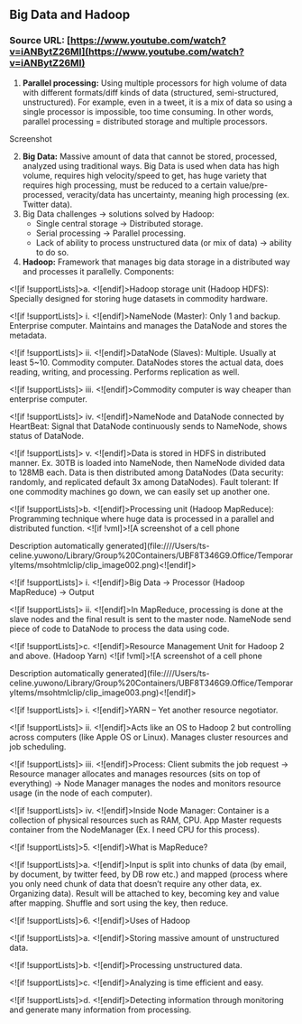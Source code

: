 ## Big Data and Hadoop

### Source URL: [https://www.youtube.com/watch?v=iANBytZ26MI](https://www.youtube.com/watch?v=iANBytZ26MI)

1. **Parallel processing:** Using multiple processors for high volume of data with different formats/diff kinds of data (structured, semi-structured, unstructured). For example, even in a tweet, it is a mix of data so using a single processor is impossible, too time consuming. In other words, parallel processing = distributed storage and multiple processors. 

Screenshot

2.  **Big Data:** Massive amount of data that cannot be stored, processed, analyzed using traditional ways. Big Data is used when data has high volume, requires high velocity/speed to get, has huge variety that requires high processing, must be reduced to a certain value/pre-processed, veracity/data has uncertainty, meaning high processing (ex. Twitter data).
3. Big Data challenges -> solutions solved by Hadoop:
	- Single central storage -> Distributed storage.
	- Serial processing -> Parallel processing.
	- Lack of ability to process unstructured data (or mix of data) -> ability to do so.
4. **Hadoop:** Framework that manages big data storage in a distributed way and processes it parallelly. Components:

<![if !supportLists]>a. <![endif]>Hadoop storage unit (Hadoop HDFS): Specially designed for storing huge datasets in commodity hardware.

<![if !supportLists]> i. <![endif]>NameNode (Master): Only 1 and backup. Enterprise computer. Maintains and manages the DataNode and stores the metadata.

<![if !supportLists]> ii. <![endif]>DataNode (Slaves): Multiple. Usually at least 5~10. Commodity computer. DataNodes stores the actual data, does reading, writing, and processing. Performs replication as well.

<![if !supportLists]> iii. <![endif]>Commodity computer is way cheaper than enterprise computer.

<![if !supportLists]> iv. <![endif]>NameNode and DataNode connected by HeartBeat: Signal that DataNode continuously sends to NameNode, shows status of DataNode.

<![if !supportLists]> v. <![endif]>Data is stored in HDFS in distributed manner. Ex. 30TB is loaded into NameNode, then NameNode divided data to 128MB each. Data is then distributed among DataNodes (Data security: randomly, and replicated default 3x among DataNodes). Fault tolerant: If one commodity machines go down, we can easily set up another one.

<![if !supportLists]>b. <![endif]>Processing unit (Hadoop MapReduce): Programming technique where huge data is processed in a parallel and distributed function. <![if !vml]>![A screenshot of a cell phone

Description automatically generated](file:////Users/ts-celine.yuwono/Library/Group%20Containers/UBF8T346G9.Office/TemporaryItems/msohtmlclip/clip_image002.png)<![endif]>

<![if !supportLists]> i. <![endif]>Big Data -> Processor (Hadoop MapReduce) -> Output

<![if !supportLists]> ii. <![endif]>In MapReduce, processing is done at the slave nodes and the final result is sent to the master node. NameNode send piece of code to DataNode to process the data using code.

<![if !supportLists]>c. <![endif]>Resource Management Unit for Hadoop 2 and above. (Hadoop Yarn) <![if !vml]>![A screenshot of a cell phone

Description automatically generated](file:////Users/ts-celine.yuwono/Library/Group%20Containers/UBF8T346G9.Office/TemporaryItems/msohtmlclip/clip_image003.png)<![endif]>

<![if !supportLists]> i. <![endif]>YARN – Yet another resource negotiator.

<![if !supportLists]> ii. <![endif]>Acts like an OS to Hadoop 2 but controlling across computers (like Apple OS or Linux). Manages cluster resources and job scheduling.

<![if !supportLists]> iii. <![endif]>Process: Client submits the job request -> Resource manager allocates and manages resources (sits on top of everything) -> Node Manager manages the nodes and monitors resource usage (in the node of each computer).

<![if !supportLists]> iv. <![endif]>Inside Node Manager: Container is a collection of physical resources such as RAM, CPU. App Master requests container from the NodeManager (Ex. I need CPU for this process).

<![if !supportLists]>5. <![endif]>What is MapReduce?

<![if !supportLists]>a. <![endif]>Input is split into chunks of data (by email, by document, by twitter feed, by DB row etc.) and mapped (process where you only need chunk of data that doesn’t require any other data, ex. Organizing data). Result will be attached to key, becoming key and value after mapping. Shuffle and sort using the key, then reduce.

<![if !supportLists]>6. <![endif]>Uses of Hadoop

<![if !supportLists]>a. <![endif]>Storing massive amount of unstructured data.

<![if !supportLists]>b. <![endif]>Processing unstructured data.

<![if !supportLists]>c. <![endif]>Analyzing is time efficient and easy.

<![if !supportLists]>d. <![endif]>Detecting information through monitoring and generate many information from processing.
<!--stackedit_data:
eyJoaXN0b3J5IjpbNDU2OTg3NDI2XX0=
-->